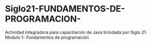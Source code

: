 # Siglo21-FUNDAMENTOS-DE-PROGRAMACION-
Actividad Integradora para capacitación de Java brindada por Siglo 21. Modulo 1- Fundamentos de programación
